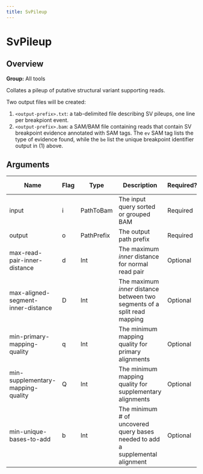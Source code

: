 ```yaml
---
title: SvPileup
---
```


# SvPileup

## Overview
**Group:** All tools

Collates a pileup of putative structural variant supporting reads.

Two output files will be created:

1. `<output-prefix>.txt`: a tab-delimited file describing SV pileups, one line per breakpiont event.
2. `<output-prefix>.bam`: a SAM/BAM file containing reads that contain SV breakpoint evidence annotated with SAM
  tags.  The `ev` SAM tag lists the type of evidence found, while the `be` list the unique breakpoint identifier
  output in (1) above.

## Arguments

|Name|Flag|Type|Description|Required?|Max Values|Default Value(s)|
|----|----|----|-----------|---------|----------|----------------|
|input|i|PathToBam|The input query sorted or grouped BAM|Required|1||
|output|o|PathPrefix|The output path prefix|Required|1||
|max-read-pair-inner-distance|d|Int|The maximum _inner_ distance for normal read pair|Optional|1|1000|
|max-aligned-segment-inner-distance|D|Int|The maximum _inner_ distance between two segments of a split read mapping|Optional|1|100|
|min-primary-mapping-quality|q|Int|The minimum mapping quality for primary alignments|Optional|1|30|
|min-supplementary-mapping-quality|Q|Int|The minimum mapping quality for supplementary alignments|Optional|1|18|
|min-unique-bases-to-add|b|Int|The minimum # of uncovered query bases needed to add a supplemental alignment|Optional|1|20|

